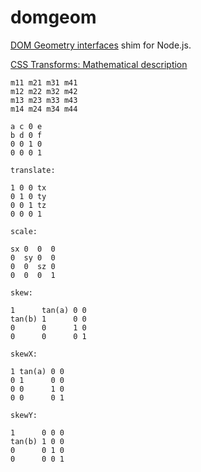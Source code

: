 # domgeom

[DOM Geometry interfaces](https://drafts.fxtf.org/geometry/) shim for Node.js.

[CSS Transforms: Mathematical description](https://drafts.csswg.org/css-transforms/#mathematical-description)

```
m11 m21 m31 m41
m12 m22 m32 m42
m13 m23 m33 m43
m14 m24 m34 m44

a c 0 e
b d 0 f
0 0 1 0
0 0 0 1

translate:

1 0 0 tx
0 1 0 ty
0 0 1 tz
0 0 0 1

scale:

sx 0  0  0 
0  sy 0  0
0  0  sz 0
0  0  0  1

skew:

1      tan(a) 0 0 
tan(b) 1      0 0
0      0      1 0
0      0      0 1

skewX:

1 tan(a) 0 0 
0 1      0 0
0 0      1 0
0 0      0 1

skewY:

1      0 0 0 
tan(b) 1 0 0
0      0 1 0
0      0 0 1


```